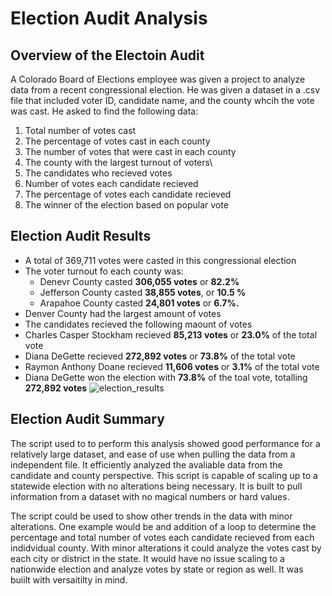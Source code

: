 # Election Audit Analysis

## Overview of the Electoin Audit
A Colorado Board of Elections employee was given a project to analyze data from a recent congressional election. He was given a dataset in a .csv file that included voter ID, candidate name, and the county whcih the vote was cast. He asked to find the following data:
1. Total number of votes cast
2. The percentage of votes cast in each county
3. The number of votes that were cast in each county
4. The county with the largest turnout of voters\
5. The candidates who recieved votes
6. Number of votes each candidate recieved
7. The percentage of votes each candidate recieved
8. The winner of the election based on popular vote

## Election Audit Results

- A total of 369,711 votes were casted in this congressional election
- The voter turnout fo each county was:
  - Denevr County casted **306,055 votes** or **82.2%** 
  - Jefferson County casted **38,855 votes**, or **10.5 %**
  - Arapahoe County casted **24,801 votes** or **6.7%.**
-  Denver County had the largest amount of votes
-  The candidates recieved the following maount of votes
  - Charles Casper Stockham recieved **85,213 votes** or **23.0%** of the total vote
  - Diana DeGette recieved **272,892 votes** or **73.8%** of the total vote
  - Raymon Anthony Doane recieved **11,606 votes** or **3.1%** of the total vote
- Diana DeGette won the election with **73.8%** of the toal vote, totalling **272,892 votes**
![election_results](https://user-images.githubusercontent.com/102814578/167333074-59fb0b3a-b444-4c42-a1e4-409a85b98f5a.png)

## Election Audit Summary 
The script used to to perform this analysis showed good performance for a relatively large dataset, and ease of use when pulling the data from a independent file. It efficiently analyzed the avaliable data from the candidate and county perspective. This script is capable of scaling up to a statewide election with no alterations being necessary. It is built to pull information from a dataset with no magical numbers or hard values.

The script could be used to show other trends in the data with minor alterations. One example would be and addition of a loop to determine the percentage and total number of votes each candidate recieved from each indidvidual county. With minor alterations it could analyze the votes cast by each city or district in the state. It would have no issue scaling to a nationwide election and analyze votes by state or region as well. It was buiilt with versaitilty in mind.

